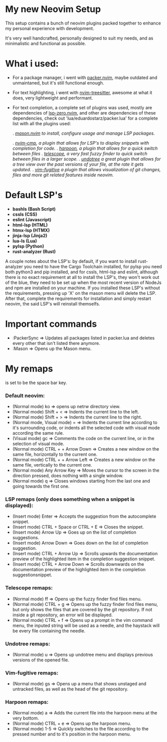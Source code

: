 # My new Neovim Setup

This setup contains a bunch of neovim plugins packed together to enhance my personal experience with development.

It's very well handcrafted, personally designed to suit my needs, and as minimalistic and functional as possible.

# What i used:

- For a package manager, i went with [packer.nvim](https://github.com/wbthomason/packer.nvim), maybe outdated and unmaintaned, but it's still functional enough.

- For text highlighting, i went with [nvim-treesitter](https://github.com/nvim-treesitter/nvim-treesitter), awesome at what it does, very lightweight and performant.

- For text completion, a complete set of plugins was used, mostly are dependencies of [lsp-zero.nvim](https://github.com/VonHeikemen/lsp-zero.nvim), and other are dependencies of these dependencies, check out 'lua/eduardostarz/packer.lua' for a complete list with all the plugins used:

    . *[mason.nvim](https://github.com/williamboman/mason.nvim) to install, configure usage and manage LSP packages.*

    . *[nvim-cmp](https://github.com/hrsh7th/nvim-cmp), a plugin that allows for LSP's to display snippets with completion for code.*
    . *[harpoon](https://github.com/theprimaegen/harpoon), a plugin that allows for a quick switch between files*
    . *[telescope](https://github.com/nvim-telescope/telescope.nvim), a very fast fuzzy finder to quick switch between files in a larger scope.*
    . *[undotree](https://github.com/mbbill/undotree) a great plugin that allows for a tree view over the past versions of your file, at the rate it gets updated.*
    . *[vim-fugitive](https://github.com/tpope/vim-fugitive) a plugin that allows visualization of git changes, files and more git related features inside neovim.*


# Default LSP's

- **bashls (Bash Script)**
- **cssls (CSS)**
- **eslint (Javascript)**
- **html-lsp (HTML)**
- **htmx-lsp (HTMX)**
- **jinja-lsp (Jinja2)**
- **lua-ls (Lua)**
- **pylsp (Python)**
- **rust-analyzer (Rust)**

A couple notes about the LSP's: by default, if you want to install rust-analyzer you need to have the Cargo Toolchain installed, for pylsp you need both python3 and pip installed, and for cssls, html-lsp and eslint, although there is no exact requirement at all to install the LSP's, they won't work out of the blue, they need to be set up when the most recent version of NodeJs and npm are installed on your machine. If you installed these LSP's without the requirements, pressing up 'X' on the mason menu will delete the LSP. After that, complete the requirements for installation and simply restart neovim, the said LSP's will reinstall themselfs.

# Important commands

- :PackerSync => Updates all packages listed in packer.lua and deletes every other that isn't listed there anymore.
- :Mason => Opens up the Mason menu.

# My remaps

<leader> is set to be the space bar key.


### Default neovim:
- (Normal mode) <leader>ko => opens up netrw directory view.
- (Normal mode) Shift + < => Indents the current line to the left.
- (Normal mode) Shift + > => Indents the current line to the right.
- (Normal mode, Visual mode) = => Indents the current line according to it's surrounding code, or indents all the selected code with visual mode according the same rule.
- (Visual mode) gc => Comments the code on the current line, or in the selection of visual mode.
- (Normal mode) CTRL + <leader> + Arrow Down => Creates a new window on the same file, horizontally to the current one.
- (Normal mode) CTRL + <leader> + Arrow Left => Creates a new window on the same file, vertically to the current one.
- (Normal mode) <leader> Any Arrow Key => Moves the cursor to the screen in the direction pressed, does nothing with a single window.
- (Normal mode) <leader>q => Closes windows starting from the last one and going towards the first one.

### LSP remaps (only does something when a snippet is displayed):
- (Insert mode) Enter => Accepts the suggestion from the autocomplete snippet.
- (Insert mode) CTRL + Space or CTRL + E => Closes the snippet.
- (Insert mode) Arrow Up => Goes up on the list of completion suggestions.
- (Insert mode) Arrow Down => Goes down on the list of completion suggestion.
- (Insert mode) CTRL + Arrow Up => Scrolls upwards the documentation preview of the highlighted item in the completion suggestion snippet.
- (Insert mode) CTRL + Arrow Down => Scrolls downwards on the documentation preview of the highlighted item in the completion suggestionsnippet.


### Telescope remaps:

- (Normal mode) <leader>ff => Opens up the fuzzy finder find files menu.
- (Normal mode) CTRL + g => Opens up the fuzzy finder find files menu, but only shows the files that are covered by the git repository. If not inside a git repository, an error will be displayed.
- (Normal mode) CTRL + f => Opens up a prompt in the vim command menu, the inputed string will be used as a needle, and the haystack will be every file containing the needle.


### Undotree remaps:

- (Normal mode) <leader>u => Opens up undotree menu and displays previous versions of the opened file. 


### Vim-fugitive remaps: 
- (Normal mode) <leader>gs => Opens up a menu that shows unstaged and untracked files, as well as the head of the git repository.


### Harpoon remaps: 

- (Normal mode) <leader>a => Adds the current file into the harpoon menu at the very bottom.
- (Normal mode) CTRL + e => Opens up the harpoon menu.
- (Normal mode) <leader> 1-5 => Quickly switches to the file according to the pressed number and to it's position in the harpoon menu.
